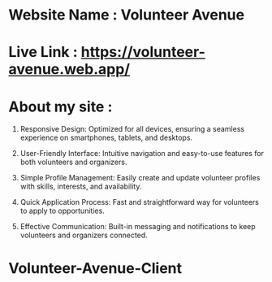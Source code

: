 # Website Name : Volunteer Avenue

# Live Link : https://volunteer-avenue.web.app/

# About my site :

1. Responsive Design: Optimized for all devices, ensuring a seamless experience on smartphones, tablets, and desktops.

2. User-Friendly Interface: Intuitive navigation and easy-to-use features for both volunteers and organizers.

3. Simple Profile Management: Easily create and update volunteer profiles with skills, interests, and availability.

4. Quick Application Process: Fast and straightforward way for volunteers to apply to opportunities.

5. Effective Communication: Built-in messaging and notifications to keep volunteers and organizers connected.
# Volunteer-Avenue-Client
